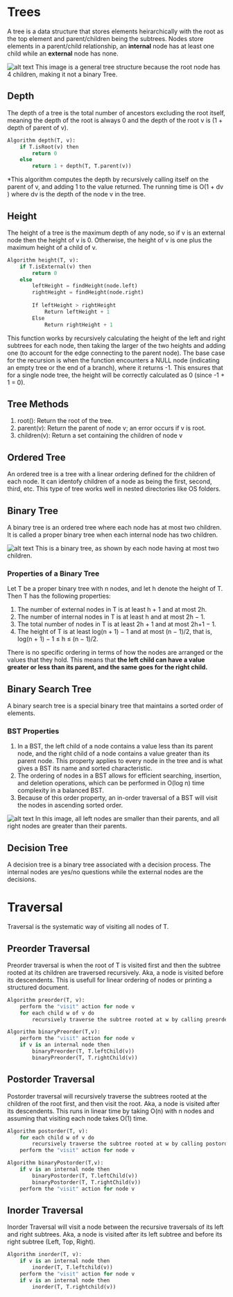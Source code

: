# Trees

A tree is a data structure that stores elements heirarchically with the root as the top element and parent/children being the subtrees. Nodes store elements in a parent/child relationship, an **internal** node has at least one child while an **external** node has none.

![alt text](image-1.png)
This image is a general tree structure because the root node has 4 children, making it not a binary Tree. 

## Depth 

The depth of a tree is the total number of ancestors excluding the root itself, meaning the depth of the root is always 0 and the depth of the root v is (1 + depth of parent of v). 

```python
Algorithm depth(T, v):
    if T.isRoot(v) then
        return 0
    else
        return 1 + depth(T, T.parent(v))
```

*This algorithm computes the depth by recursively calling itself on the parent of v, and adding 1 to the value returned. The running time is O(1 + dv ) where dv is the depth of the node v in the tree.

## Height 
The height of a tree is the maximum depth of any node, so if v is an external node then the height of v is 0. Otherwise, the height of v is one plus the maximum height of a child of v.

```python
Algorithm height(T, v):
    if T.isExternal(v) then
        return 0
    else
        leftHeight = findHeight(node.left)
        rightHeight = findHeight(node.right)
        
        If leftHeight > rightHeight
            Return leftHeight + 1
        Else
            Return rightHeight + 1
```

This function works by recursively calculating the height of the left and right subtrees for each node, then taking the larger of the two heights and adding one (to account for the edge connecting to the parent node). The base case for the recursion is when the function encounters a NULL node (indicating an empty tree or the end of a branch), where it returns -1. This ensures that for a single node tree, the height will be correctly calculated as 0 (since -1 + 1 = 0).

## Tree Methods

1. root(): Return the root of the tree.
2. parent(v): Return the parent of node v; an error occurs if v is root.
3. children(v): Return a set containing the children of node v

## Ordered Tree

An ordered tree is a tree with a linear ordering defined for the children of each node. It can identofy children of a node as being the first, second, third, etc. This type of tree works well in nested directories like OS folders.

## Binary Tree

A binary tree is an ordered tree where each node has at most two children. It is called a proper binary tree when each internal node has two children. 

![alt text](image-2.png)
This is a binary tree, as shown by each node having at most two children. 

### Properties of a Binary Tree

Let T be a proper binary tree with n nodes, and let h denote the
height of T. Then T has the following properties:

1. The number of external nodes in T is at least h + 1 and at most 2h.
2. The number of internal nodes in T is at least h and at most 2h − 1.
3. The total number of nodes in T is at least 2h + 1 and at most 2h+1 − 1.
4. The height of T is at least log(n + 1) − 1 and at most (n − 1)/2, that is, log(n + 1) − 1 ≤ h ≤ (n − 1)/2.

There is no specific ordering in terms of how the nodes are arranged or the values that they hold. This means that **the left child can have a value greater or less than its parent, and the same goes for the right child.**

## Binary Search Tree

A binary search tree is a special binary tree that maintains a sorted order of elements. 

### BST Properties

1. In a BST, the left child of a node contains a value less than its parent node, and the right child of a node contains a value greater than its parent node. This property applies to every node in the tree and is what gives a BST its name and sorted characteristic.
2. The ordering of nodes in a BST allows for efficient searching, insertion, and deletion operations, which can be performed in O(log⁡ n) time complexity in a balanced BST.
3. Because of this order property, an in-order traversal of a BST will visit the nodes in ascending sorted order.

![alt text](image-3.png)
In this image, all left nodes are smaller than their parents, and all right nodes are greater than their parents. 

## Decision Tree

A decision tree is a binary tree associated with a decision process. The internal nodes are yes/no questions while the external nodes are the decisions. 

# Traversal

Traversal is the systematic way of visiting all nodes of T.

## Preorder Traversal

Preorder traversal is when the root of T is visited first and then the subtree rooted at its children are traversed recursively. Aka, a node is visited before its descendents. This is usefull for linear ordering of nodes or printing a structured document.

```python
Algorithm preorder(T, v):
    perform the "visit" action for node v
    for each child w of v do
        recursively traverse the subtree rooted at w by calling preorder(T,w)
```

```python
Algorithm binaryPreorder(T,v):
    perform the "visit" action for node v
    if v is an internal node then
        binaryPreorder(T, T.leftChild(v))
        binaryPreorder(T, T.rightChild(v))
```

## Postorder Traversal

Postorder traversal will recursively traverse the subtrees rooted at the children of the root first, and then visit the root. Aka, a node is visited after its descendents. This runs in linear time by taking O(n) with n nodes and assuming that visiting each node takes O(1) time.

```python
Algorithm postorder(T, v):
    for each child w of v do
        recursively traverse the subtree rooted at w by calling postorder(T,w)
    perform the "visit" action for node v
```

```python
Algorithm binaryPostorder(T,v):
    if v is an internal node then
        binaryPostorder(T, T.leftChild(v))
        binaryPostorder(T, T.rightChild(v))
    perform the "visit" action for node v
```

## Inorder Traversal

Inorder Traversal will visit a node between the recursive traversals of its left and right subtrees. Aka, a node is visited after its left subtree and before its right subtree (Left, Top, Right).

```python
Algorithm inorder(T, v):
    if v is an internal node then
        inorder(T, T.leftchild(v))
    perform the "visit" action for node v
    if v is an internal node then
        inorder(T, T.rightchild(v))
    
```